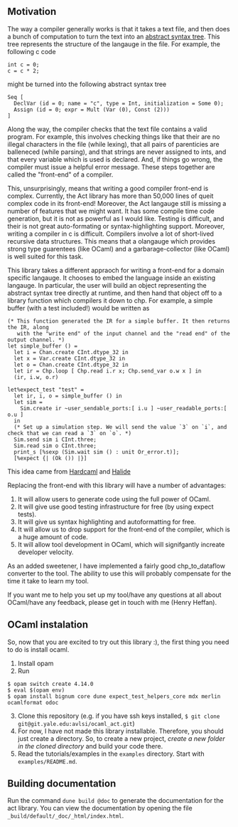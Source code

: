 ## Motivation
The way a compiler generally works is that it takes a text file, and then does a bunch of computation to turn the text into an [abstract syntax tree](https://en.wikipedia.org/wiki/Abstract_syntax_tree). This tree represents the structure of the langauge in the file. For example, the following c code 
```
int c = 0;
c = c * 2;
```
might be turned into the following abstract syntax tree
```
Seq [
  DeclVar (id = 0; name = "c", type = Int, initialization = Some 0);
  Assign (id = 0; expr = Mult (Var (0), Const (2)))
]
```
Along the way, the compiler checks that the text file contains a valid program. For example, this involves checking things like that their are no illegal characters in the file (while lexing), that all pairs of parenticies are balleneced (while parsing), and that strings are never assigned to ints, and that every variable which is used is declared. And, if things go wrong, the compiler must issue a helpful error message. These steps together are called the "front-end" of a compiler.

This, unsurprisingly, means that writing a good compiler front-end is complex. Currently, the Act library has more than 50,000 lines of queit complex code in its front-end! Moreover, the Act langauge still is missing a number of features that we might want. It has some compile time code generation, but it is not as powerful as I would like. Testing is difficult, and their is not great auto-formating or syntax-highlighting support. Moreover, writing a compiler in c is difficult. Compilers involve a lot of short-lived recursive data structures. This means that a olangauge which provides strong type guarentees (like OCaml) and a garbarage-collector (like OCaml) is well suited for this task.

This library takes a different appraoch for writing a front-end for a domain specific langauge. It chooses to embed the language inside an existing langauge. In particular, the user will build an object representing the abstract syntax tree directly at runtime, and then hand that object off to a library function which compilers it down to chp. For example, a simple buffer (with a test included!) would be written as
```
(* This function generated the IR for a simple buffer. It then returns the IR, along
   with the "write end" of the input channel and the "read end" of the output channel. *)
let simple_buffer () =
  let i = Chan.create CInt.dtype_32 in
  let x = Var.create CInt.dtype_32 in
  let o = Chan.create CInt.dtype_32 in
  let ir = Chp.loop [ Chp.read i.r x; Chp.send_var o.w x ] in
  (ir, i.w, o.r)

let%expect_test "test" =
  let ir, i, o = simple_buffer () in
  let sim =
    Sim.create ir ~user_sendable_ports:[ i.u ] ~user_readable_ports:[ o.u ]
  in
  (* Set up a simulation step. We will send the value `3` on `i`, and check that we can read a `3` on `o`. *)
  Sim.send sim i CInt.three;
  Sim.read sim o CInt.three;
  print_s [%sexp (Sim.wait sim () : unit Or_error.t)];
  [%expect {| (Ok ()) |}]
```
This idea came from [Hardcaml](https://github.com/janestreet/hardcaml) and [Halide](https://halide-lang.org/)

Replacing the front-end with this library will have a number of advantages:
1. It will allow users to generate code using the full power of OCaml.
2. It will give use good testing infrastructure for free (by using expect tests).
3. It will give us syntax highlighting and autoformatting for free.
4. It will allow us to drop support for the front-end of the compiler, which is a huge amount of code.
5. It will allow tool development in OCaml, which will signifgantly increate developer velocity.

As an added sweetener, I have implemented a fairly good chp_to_dataflow converter to the tool. The ability to use this will probably compensate for the time it take to learn my tool.

If you want me to help you set up my tool/have any questions at all about OCaml/have any feedback, please get in touch with me (Henry Heffan).

## OCaml instalation

So, now that you are excited to try out this library :), the first thing you need to do is install ocaml.

1. Install opam
2. Run 
```
$ opam switch create 4.14.0
$ eval $(opam env)
$ opam install bignum core dune expect_test_helpers_core mdx merlin ocamlformat odoc
```

3. Clone this repository (e.g. if you have ssh keys installed, `$ git clone git@git.yale.edu:avlsi/ocaml_act.git`)
4. For now, I have not made this library installable. Therefore, you should just create a directory. So, to create a new project, _create a new folder in the cloned directory_ and build your code there.
5. Read the tutorials/examples in the `examples` directory. Start with `examples/README.md`.

## Building documentation
Run the command `dune build @doc` to generate the documentation for the act library. You can view the documentation by opening the file `_build/default/_doc/_html/index.html`.
